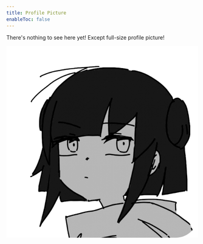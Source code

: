 ```yaml
---
title: Profile Picture
enableToc: false
---
```

There's nothing to see here yet! Except full-size profile picture! <i class="twa twa-2x twa-love-letter"></i>
<div style="text-align: center;">
    <img src="/icon.webp" width="512" height="auto" alt="JoubaMety's Profile Picture">
</div>